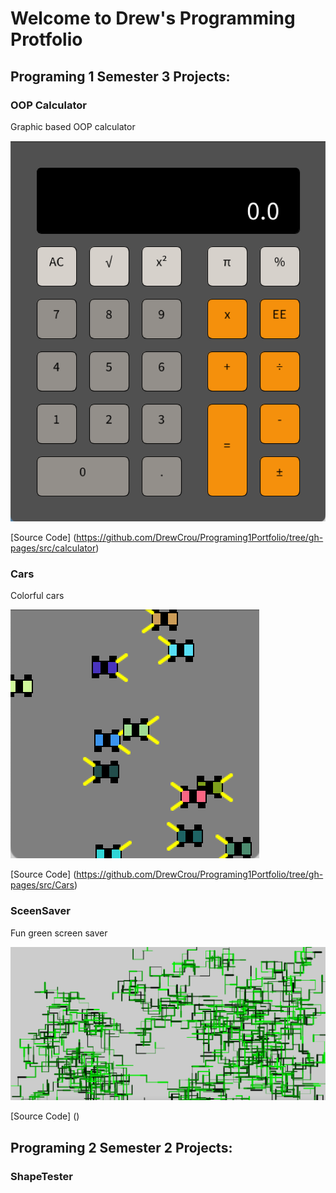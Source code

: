 # Welcome to Drew's Programming Protfolio

## Programing 1 Semester 3 Projects:

### OOP Calculator
Graphic based OOP calculator

![Running Calculator](https://github.com/DrewCrou/Programing1Portfolio/blob/gh-pages/images/calc.png?raw=true)

[Source Code] (https://github.com/DrewCrou/Programing1Portfolio/tree/gh-pages/src/calculator)

### Cars
Colorful cars

![Cars](https://github.com/DrewCrou/Programing1Portfolio/blob/gh-pages/images/cars.png?raw=true)

[Source Code] (https://github.com/DrewCrou/Programing1Portfolio/tree/gh-pages/src/Cars)

### SceenSaver
Fun green screen saver

![Screen Saver](https://github.com/DrewCrou/Programing1Portfolio/blob/gh-pages/images/screensaver.png?raw=true)

[Source Code] ()

## Programing 2 Semester 2 Projects:

### ShapeTester
